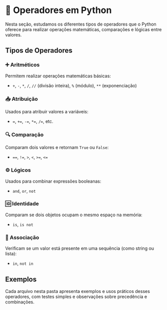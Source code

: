 # 🔢 Operadores em Python

Nesta seção, estudamos os diferentes tipos de operadores que o Python oferece para realizar operações matemáticas, comparações e lógicas entre valores.

## Tipos de Operadores

### ➕ Aritméticos
Permitem realizar operações matemáticas básicas:

- `+`, `-`, `*`, `/`, `//` (divisão inteira), `%` (módulo), `**` (exponenciação)

### 📥 Atribuição
Usados para atribuir valores a variáveis:

- `=`, `+=`, `-=`, `*=`, `/=`, etc.

### 🔍 Comparação
Comparam dois valores e retornam `True` ou `False`:

- `==`, `!=`, `>`, `<`, `>=`, `<=`

### ⚙️ Lógicos
Usados para combinar expressões booleanas:

- `and`, `or`, `not`

### 🆔 Identidade
Comparam se dois objetos ocupam o mesmo espaço na memória:

- `is`, `is not`

### 🔗 Associação
Verificam se um valor está presente em uma sequência (como string ou lista):

- `in`, `not in`

## Exemplos
Cada arquivo nesta pasta apresenta exemplos e usos práticos desses operadores, com testes simples e observações sobre precedência e combinações.
